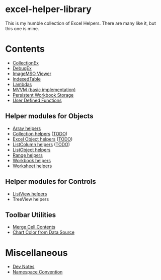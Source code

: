 # excel-helper-library
This is my humble collection of Excel Helpers.
There are many like it, but this one is mine. 

# Contents
- [CollectionEx](Collections/CollectionEx.md)
- [DebugEx](DebugEx/DebugEx.md)
- [ImageMSO Viewer](ImageMSO/ImageMSOViewer.md)
- [IndexedTable](IndexedTable/IndexedTable.md)
- [Lambdas](Lambdas/Lambdas.md)
- [MVVM (basic implementation)](MVVM/MVVM.md)
- [Persistent Workbook Storage](PersistentStorage/PersistentStorage.md)
- [User Defined Functions](UDFs/UDFs.md)

## Helper modules for Objects
- [Array helpers](Arrays/ArrayHelpers.md)
- [Collection helpers](Collections/CollectionHelpers.md) ([TODO](Collections/TODO.md))
- [Excel Object helpers](ExcelObjectHelpers/ExcelObjectHelpers.md) ([TODO](ExcelObjectHelpers/TODO.md))
- [ListColumn helpers](ListColumns/ListColumnHelpers.md) ([TODO](ListColumns/TODO.md))
- [ListObject helpers](ListObjects/ListObjectHelpers.md)
- [Range helpers](Ranges/RangeHelpers.md)
- [Workbook helpers](Workbooks/WorkbookHelpers.md)
- [Worksheet helpers](Worksheets/WorksheetHelpers.md)

## Helper modules for Controls
- [ListView helpers](ListView/ListViewHelpers.md)
- TreeView helpers

## Toolbar Utilities
- [Merge Cell Contents](Utilities/MergeCellContents/MergeCellContents.md)
- [Chart Color from Data Source](Utilities/ChartColorFromDataSource/ChartColorFromDataSource.md)

# Miscellaneous
- [Dev Notes](TODO/DevNotes.md)
- [Namespace Convention](TODO/NamespaceConvention.md)